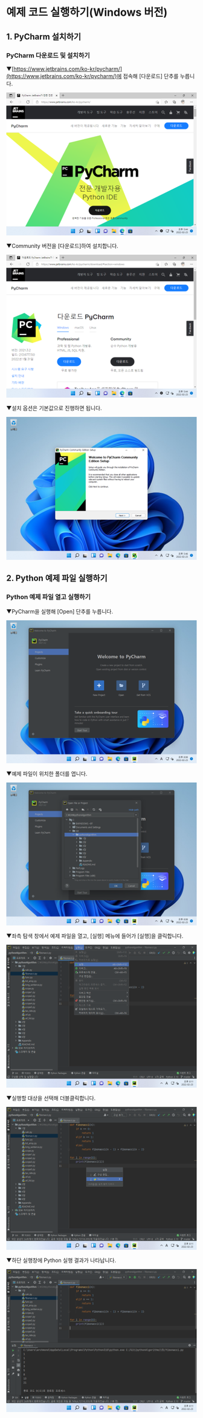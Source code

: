 # 예제 코드 실행하기(Windows 버전)

## 1. PyCharm 설치하기

### PyCharm 다운로드 및 설치하기

▼[https://www.jetbrains.com/ko-kr/pycharm/](https://www.jetbrains.com/ko-kr/pycharm/)에 접속해 [다운로드] 단추를 누릅니다.

![PyCharm 다운로드](./img/pycharm_001.png)

▼Community 버전을 [다운로드]하여 설치합니다.

![PyCharm Community 다운로드](./img/pycharm_002.png)

▼설치 옵션은 기본값으로 진행하면 됩니다.

![PyCharm 설치](./img/pycharm_003.png)

## 2. Python 예제 파일 실행하기

### Python 예제 파일 열고 실행하기

▼PyCharm을 실행해 [Open] 단추를 누릅니다.

![PyCharm 실행](./img/pycharm_006.png)

▼예제 파일이 위치한 폴더를 엽니다.

![PyCharm 프로젝트 열기](./img/pycharm_007.png)

▼좌측 탐색 창에서 예제 파일을 열고, [실행] 메뉴에 들어가 [실행]을 클릭합니다.

![Python 실행](./img/pycharm_010.png)

▼실행할 대상을 선택해 더블클릭합니다.

![Python 실행 옵션](./img/pycharm_011.png)

▼하단 실행창에 Python 실행 결과가 나타납니다.

![Python 실행](./img/pycharm_012.png)